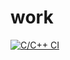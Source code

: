 # work


[![C/C++ CI](https://github.com/VijayReddy1287/work/actions/workflows/c-cpp.yml/badge.svg)](https://github.com/VijayReddy1287/work/actions/workflows/c-cpp.yml)
